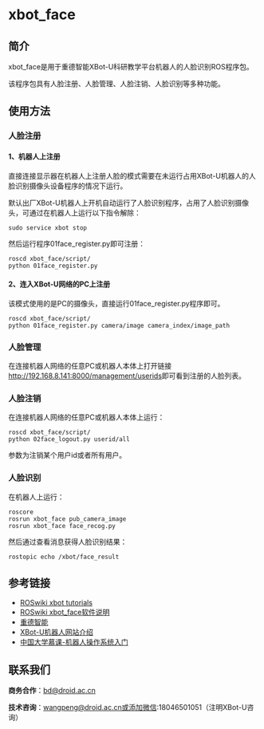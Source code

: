 # xbot_face

## 简介

xbot_face是用于重德智能XBot-U科研教学平台机器人的人脸识别ROS程序包。

该程序包具有人脸注册、人脸管理、人脸注销、人脸识别等多种功能。



## 使用方法
### 人脸注册

#### 1、机器人上注册

直接连接显示器在机器人上注册人脸的模式需要在未运行占用XBot-U机器人的人脸识别摄像头设备程序的情况下运行。

默认出厂XBot-U机器人上开机自动运行了人脸识别程序，占用了人脸识别摄像头，可通过在机器人上运行以下指令解除：

```
sudo service xbot stop
```

然后运行程序01face_register.py即可注册：

```
roscd xbot_face/script/
python 01face_register.py
```



#### 2、连入XBot-U网络的PC上注册

该模式使用的是PC的摄像头，直接运行01face_register.py程序即可。

```
roscd xbot_face/script/
python 01face_register.py camera/image camera_index/image_path
```



### 人脸管理

在连接机器人网络的任意PC或机器人本体上打开链接<http://192.168.8.141:8000/management/userids>即可看到注册的人脸列表。



### 人脸注销

在连接机器人网络的任意PC或机器人本体上运行：

```
roscd xbot_face/script/
python 02face_logout.py userid/all
```

参数为注销某个用户id或者所有用户。



### 人脸识别

在机器人上运行：

```
roscore
rosrun xbot_face pub_camera_image
rosrun xbot_face face_recog.py
```

然后通过查看消息获得人脸识别结果：

```
rostopic echo /xbot/face_result
```



## 参考链接

- [ROSwiki xbot tutorials](<http://wiki.ros.org/Robots/Xbot/tutorial/cn>)
- [ROSwiki xbot_face软件说明](http://wiki.ros.org/xbot_face)
- [重德智能](https://www.droid.ac.cn/)
- [XBot-U机器人网站介绍](https://www.droid.ac.cn/xbot_u.html)
- [中国大学慕课-机器人操作系统入门](https://www.icourse163.org/course/0802ISCAS001-1002580008)

## 联系我们

**商务合作**：bd@droid.ac.cn

**技术咨询**：wangpeng@droid.ac.cn或添加微信:18046501051（注明XBot-U咨询）



